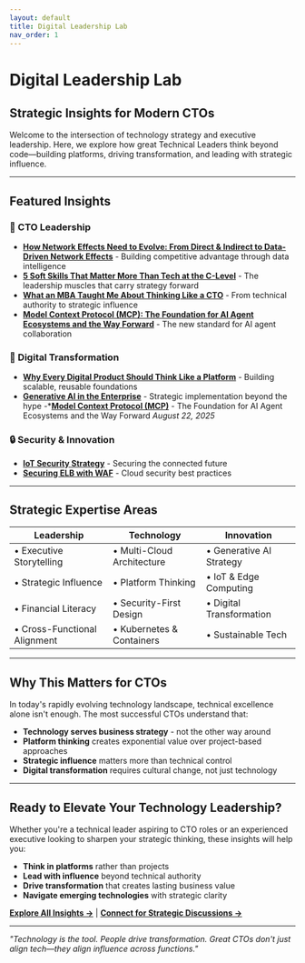 ```yaml
---
layout: default
title: Digital Leadership Lab
nav_order: 1
---
```


# Digital Leadership Lab

## Strategic Insights for Modern CTOs

Welcome to the intersection of technology strategy and executive leadership. Here, we explore how great Technical Leaders think beyond code—building platforms, driving transformation, and leading with strategic influence.

---

## Featured Insights

### 🎯 CTO Leadership
- **[How Network Effects Need to Evolve: From Direct & Indirect to Data-Driven Network Effects](/2025/08/09/NetworkEffectsEvolution/)** - Building competitive advantage through data intelligence
- **[5 Soft Skills That Matter More Than Tech at the C-Level](/2025/08/01/SoftSkillatClevel/)** - The leadership muscles that carry strategy forward
- **[What an MBA Taught Me About Thinking Like a CTO](/2025/05/01/ArchitectToCTOviaMBA/)** - From technical authority to strategic influence
- **[Model Context Protocol (MCP): The Foundation for AI Agent Ecosystems and the Way Forward](/2025/01/15/ModelContextProtocol/)** - The new standard for AI agent collaboration


### 🚀 Digital Transformation
- **[Why Every Digital Product Should Think Like a Platform](/2025/07/10/Platformthinking/)** - Building scalable, reusable foundations
- **[Generative AI in the Enterprise](/2024/02/01/GenerativeAIintheEnterprise/)** - Strategic implementation beyond the hype
-***[Model Context Protocol (MCP)](/2025/08/22/ModelContextProtocol/)** - The Foundation for AI Agent Ecosystems and the Way Forward
*August 22, 2025*
### 🔒 Security & Innovation
- **[IoT Security Strategy](/2025/04/20/IoTSecurity/)** - Securing the connected future
- **[Securing ELB with WAF](/2022/01/26/SecuringELBWAF/)** - Cloud security best practices

---

## Strategic Expertise Areas

| **Leadership** | **Technology** | **Innovation** |
|---|---|---|
| • Executive Storytelling | • Multi-Cloud Architecture | • Generative AI Strategy |
| • Strategic Influence | • Platform Thinking | • IoT & Edge Computing |
| • Financial Literacy | • Security-First Design | • Digital Transformation |
| • Cross-Functional Alignment | • Kubernetes & Containers | • Sustainable Tech |

---

## Why This Matters for CTOs

In today's rapidly evolving technology landscape, technical excellence alone isn't enough. The most successful CTOs understand that:

- **Technology serves business strategy** - not the other way around
- **Platform thinking** creates exponential value over project-based approaches
- **Strategic influence** matters more than technical control
- **Digital transformation** requires cultural change, not just technology

---

## Ready to Elevate Your Technology Leadership?

Whether you're a technical leader aspiring to CTO roles or an experienced executive looking to sharpen your strategic thinking, these insights will help you:

- **Think in platforms** rather than projects
- **Lead with influence** beyond technical authority  
- **Drive transformation** that creates lasting business value
- **Navigate emerging technologies** with strategic clarity

**[Explore All Insights →](/blog)** | **[Connect for Strategic Discussions →](/about/)**

---

*"Technology is the tool. People drive transformation. Great CTOs don't just align tech—they align influence across functions."*


 
